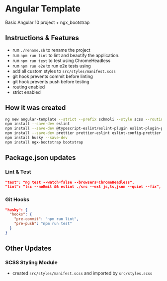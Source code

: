 # Angular Template

Basic Angular 10 project + ngx_bootstrap

## Instructions & Features

- run `./rename.sh` to rename the project
- run `npm run lint` to lint and beautify the application.
- run `npm run test` to test using ChromeHeadless
- run `npm run e2e` to run e2e tests using
- add all custom styles to `src/styles/manifest.scss`
- git hook prevents commit before linting
- git hook prevents push before testing
- routing enabled
- strict enabled

## How it was created

```sh
ng new angular-template --strict --prefix schmoli --style scss --routing
npm install --save-dev eslint
npm install --save-dev @typescript-eslint/eslint-plugin eslint-plugin-prettier
npm install --save-dev prettier prettier-eslint eslint-config-prettier
npm install husky --save-dev
npm install ngx-bootstrap bootstrap
```

## Package.json updates

### Lint & Test

```json
"test": "ng test --watch=false --browsers=ChromeHeadless",
"lint": "tsc --noEmit && eslint ./src --ext js,ts,json --quiet --fix",
```

### Git Hooks

```json
"husky": {
  "hooks": {
    "pre-commit": "npm run lint",
    "pre-push": "npm run test"
  }
}
```

## Other Updates

### SCSS Styling Module

- created `src/styles/manifest.scss` and imported by `src/styles.scss`

